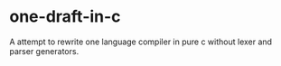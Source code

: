 # one-draft-in-c
A attempt to rewrite one language compiler in pure c without lexer and parser generators.
